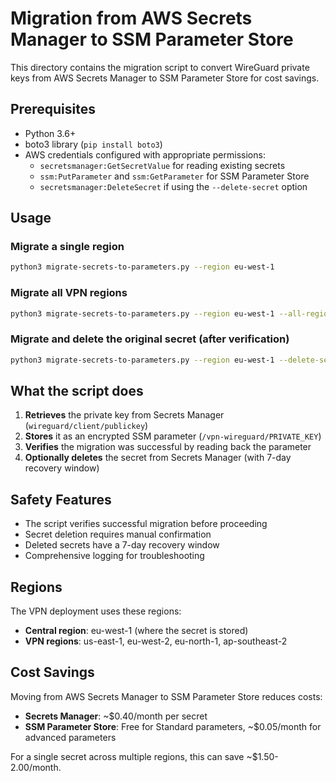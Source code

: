 # Migration from AWS Secrets Manager to SSM Parameter Store

This directory contains the migration script to convert WireGuard private keys from AWS Secrets Manager to SSM Parameter Store for cost savings.

## Prerequisites

- Python 3.6+
- boto3 library (`pip install boto3`)
- AWS credentials configured with appropriate permissions:
  - `secretsmanager:GetSecretValue` for reading existing secrets
  - `ssm:PutParameter` and `ssm:GetParameter` for SSM Parameter Store
  - `secretsmanager:DeleteSecret` if using the `--delete-secret` option

## Usage

### Migrate a single region

```bash
python3 migrate-secrets-to-parameters.py --region eu-west-1
```

### Migrate all VPN regions

```bash
python3 migrate-secrets-to-parameters.py --region eu-west-1 --all-regions
```

### Migrate and delete the original secret (after verification)

```bash
python3 migrate-secrets-to-parameters.py --region eu-west-1 --delete-secret
```

## What the script does

1. **Retrieves** the private key from Secrets Manager (`wireguard/client/publickey`)
2. **Stores** it as an encrypted SSM parameter (`/vpn-wireguard/PRIVATE_KEY`)
3. **Verifies** the migration was successful by reading back the parameter
4. **Optionally deletes** the secret from Secrets Manager (with 7-day recovery window)

## Safety Features

- The script verifies successful migration before proceeding
- Secret deletion requires manual confirmation
- Deleted secrets have a 7-day recovery window
- Comprehensive logging for troubleshooting

## Regions

The VPN deployment uses these regions:
- **Central region**: eu-west-1 (where the secret is stored)
- **VPN regions**: us-east-1, eu-west-2, eu-north-1, ap-southeast-2

## Cost Savings

Moving from AWS Secrets Manager to SSM Parameter Store reduces costs:
- **Secrets Manager**: ~$0.40/month per secret
- **SSM Parameter Store**: Free for Standard parameters, ~$0.05/month for advanced parameters

For a single secret across multiple regions, this can save ~$1.50-2.00/month.